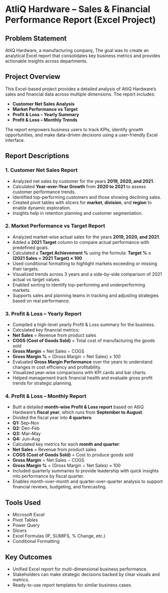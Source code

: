 # AtliQ Hardware – Sales & Financial Performance Report (Excel Project)

##  Problem Statement

AtliQ Hardware, a  manufacturing company,  The goal was to create an analytical Excel report that consolidates key business metrics and provides actionable insights across departments.

## Project Overview

This Excel-based project provides a detailed analysis of AtliQ Hardware’s sales and financial data across multiple dimensions. The report includes:

- **Customer Net Sales Analysis**
- **Market Performance vs Target** 
- **Profit & Loss – Yearly Summary**
- **Profit & Loss – Monthly Trends**

The report empowers business users to track KPIs, identify growth opportunities, and make data-driven decisions using a user-friendly Excel interface.

## Report Descriptions

### 1. **Customer Net Sales Report**

- Analyzed net sales by customer for the years **2019, 2020, and 2021**.
- Calculated **Year-over-Year Growth** from **2020 to 2021** to assess customer performance trends.
- Identified top-performing customers and those showing declining sales.
- Created pivot tables with slicers for **market**, **division**, and **region** to enable dynamic exploration.
- Insights help in retention planning and customer segmentation.

### 2. **Market Performance vs Target Report**

- Analyzed market-wise actual sales for the years **2019, 2020, and 2021**.
- Added a **2021 Target** column to compare actual performance with predefined goals.
- Calculated a **Target Achievement %** using the formula:
**Target % = (2021 Sales ÷ 2021 Target) × 100**
- Used conditional formatting to highlight markets exceeding or missing their targets.
- Visualized trends across 3 years and a side-by-side comparison of 2021 actual vs target values.
- Enabled sorting to identify top-performing and underperforming markets.
- Supports sales and planning teams in tracking and adjusting strategies based on real performance.

### 3. **Profit & Loss – Yearly Report**

- Compiled a high-level yearly Profit & Loss summary for the business.
- Calculated key financial metrics:
- **Net Sales** = Revenue from product sales
- **COGS (Cost of Goods Sold)** = Total cost of manufacturing the goods sold
- **Gross Margin** = Net Sales − COGS
- **Gross Margin %** = (Gross Margin ÷ Net Sales) × 100
- Evaluated **Gross Margin Performance** over the years to understand changes in cost efficiency and profitability.
- Visualized year-wise comparisons with KPI cards and bar charts.
- Helped management track financial health and evaluate gross profit trends for strategic planning.

### 4. **Profit & Loss – Monthly Report**

- Built a detailed **month-wise Profit & Loss report** based on AtliQ Hardware’s **fiscal year**, which runs from **September to August**.
- Divided the fiscal year into **4 quarters**:
- **Q1:** Sep–Nov
- **Q2:** Dec–Feb
- **Q3:** Mar–May
- **Q4:** Jun–Aug
- Calculated key metrics for each **month and quarter**:
- **Net Sales** = Revenue from product sales  
- **COGS (Cost of Goods Sold)** = Cost to produce goods sold  
- **Gross Margin** = Net Sales − COGS  
- **Gross Margin %** = (Gross Margin ÷ Net Sales) × 100  
- Included quarterly summaries to provide leadership with quick insights into performance by fiscal quarter.
- Enables month-over-month and quarter-over-quarter analysis to support financial reviews, budgeting, and forecasting.

##  Tools Used

- Microsoft Excel
- Pivot Tables
- Power Query
- Slicers
- Excel Formulas (IF, SUMIFS, % Change, etc.)
- Conditional Formatting
##  Key Outcomes

- Unified Excel report for multi-dimensional business performance.
- Stakeholders can make strategic decisions backed by clear visuals and metrics.
- Ready-to-use report templates for similar business cases.



